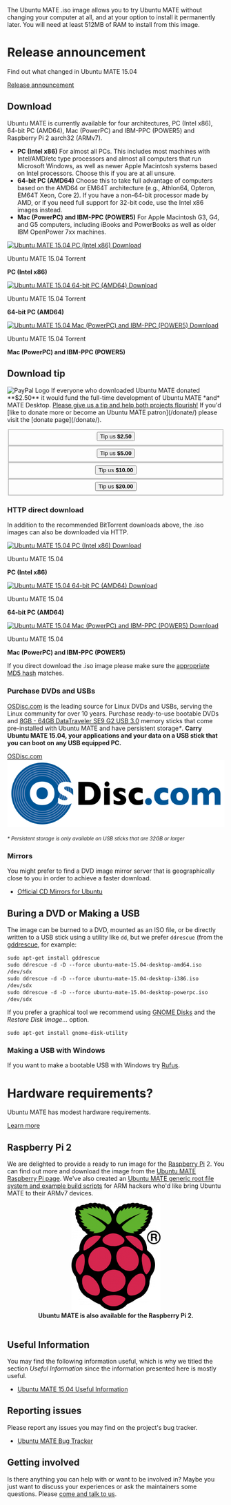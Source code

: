 <!--
.. title: Download Ubuntu MATE 15.04
.. slug: vivid
.. date: 2014-06-10 23:01:09 UTC
.. tags: Ubuntu,MATE,vivid,15.04,download
.. link:
.. description:
.. type: text
.. author: Martin Wimpress
-->

The Ubuntu MATE .iso image allows you to try Ubuntu MATE without changing your
computer at all, and at your option to install it permanently later. You will
need at least 512MB of RAM to install from this image.

<div class="bs-component">
    <div class="jumbotron">
        <h1>Release announcement</h1>
        <p>Find out what changed in Ubuntu MATE 15.04</p>
        <a href="/blog/ubuntu-mate-vivid-final-release/" class="btn btn-primary btn-lg">Release announcement</a>
        </p>
    </div>
</div>

## Download

Ubuntu MATE is currently available for four architectures, PC (Intel x86),
64-bit PC (AMD64), Mac (PowerPC) and IBM-PPC (POWER5) and
Raspberry Pi 2 aarch32 (ARMv7).

  * **PC (Intel x86)** For almost all PCs. This includes most machines with Intel/AMD/etc type processors and almost all computers that run Microsoft Windows, as well as newer Apple Macintosh systems based on Intel processors. Choose this if you are at all unsure.
  * **64-bit PC (AMD64)** Choose this to take full advantage of computers based on the AMD64 or EM64T architecture (e.g., Athlon64, Opteron, EM64T Xeon, Core 2). If you have a non-64-bit processor made by AMD, or if you need full support for 32-bit code, use the Intel x86 images instead.
  * **Mac (PowerPC) and IBM-PPC (POWER5)** For Apple Macintosh G3, G4, and G5 computers, including iBooks and PowerBooks as well as older IBM OpenPower 7xx machines.

<div class="row">
  <div class="col-lg-4">
    <div class="well bs-component text-center">
      <a href="http://cdimage.ubuntu.com/ubuntu-mate/releases/15.04/release/ubuntu-mate-15.04-desktop-i386.iso.torrent">
        <img src="/assets/img/misc/torrent.png" alt="Ubuntu MATE 15.04 PC (Intel x86) Download" title="Ubuntu MATE 15.04 PC (Intel x86) Download" />
      </a>
      <p>Ubuntu MATE 15.04 Torrent</p><p><b>PC (Intel x86)</b></p>
    </div>
  </div>
  <div class="col-lg-4">
    <div class="well bs-component text-center">
        <a href="http://cdimage.ubuntu.com/ubuntu-mate/releases/15.04/release/ubuntu-mate-15.04-desktop-amd64.iso.torrent">
        <img src="/assets/img/misc/torrent.png" alt="Ubuntu MATE 15.04 64-bit PC (AMD64) Download" title="Ubuntu MATE 15.04 64-bit PC (AMD64) Download" />
      </a>
      <p>Ubuntu MATE 15.04 Torrent</p><p><b>64-bit PC (AMD64)</b></p>
    </div>
  </div>
  <div class="col-lg-4">
    <div class="well bs-component text-center">
      <a href="http://cdimage.ubuntu.com/ubuntu-mate/releases/15.04/release/ubuntu-mate-15.04-desktop-powerpc.iso.torrent">
        <img src="/assets/img/misc/torrent.png" alt="Ubuntu MATE 15.04 Mac (PowerPC) and IBM-PPC (POWER5) Download" title="Ubuntu MATE 15.04 Mac (PowerPC) and IBM-PPC (POWER5) Download" />
      </a>
      <p>Ubuntu MATE 15.04 Torrent</p><p><b>Mac (PowerPC) and IBM-PPC (POWER5)</b></p>
    </div>
  </div>
</div>

## Download tip

<img class="right" src="https://www.paypalobjects.com/webstatic/mktg/Logo/pp-logo-100px.png" alt="PayPal Logo">
If everyone who downloaded Ubuntu MATE donated **$2.50** it would
fund the full-time development of Ubuntu MATE *and* MATE
Desktop. <u>Please give us a tip and help both projects flourish!</u> If
you'd [like to donate more or become an Ubuntu MATE patron](/donate/)
please visit the [donate page](/donate/).</p>

<div class="row">
  <div class="col-lg-3">
    <div class="well bs-component" align="center">
      <form name="single" class="form-horizontal" action="https://www.paypal.com/cgi-bin/webscr" method="post">
        <fieldset>
          <button type="submit" class="btn btn-primary">Tip us <b>$2.50</b></button>
        </fieldset>
        <input type="hidden" name="cmd" value="_xclick">
        <input type="hidden" name="business" value="6282B4CZGVCB6">
        <input type="hidden" name="item_name" value="Ubuntu MATE 15.04 Download Tip">
        <input type="hidden" name="no_shipping" value="1">
        <input type="hidden" name="no_note" value="1">
        <input type="hidden" name="charset" value="UTF-8">
        <input type="hidden" name="amount" value="2.50">
        <input type="hidden" name="currency_code" value="USD">
        <input type="hidden" name="src" value="1">
        <input type="hidden" name="sra" value="1">
        <input type="hidden" name="return" value="https://ubuntu-mate.org/donation-completed/">
        <input type="hidden" name="cancel_return" value="https://ubuntu-mate.org/donation-cancelled/">
      </form>
    </div>
  </div>
  <div class="col-lg-3">
    <div class="well bs-component" align="center">
      <form name="single" class="form-horizontal" action="https://www.paypal.com/cgi-bin/webscr" method="post">
        <fieldset>
            <button type="submit" class="btn btn-primary">Tip us <b>$5.00</b></button>
        </fieldset>
        <input type="hidden" name="cmd" value="_xclick">
        <input type="hidden" name="business" value="6282B4CZGVCB6">
        <input type="hidden" name="item_name" value="Ubuntu MATE 15.04 Download Tip">
        <input type="hidden" name="no_shipping" value="1">
        <input type="hidden" name="no_note" value="1">
        <input type="hidden" name="charset" value="UTF-8">
        <input type="hidden" name="amount" value="5.00">
        <input type="hidden" name="currency_code" value="USD">
        <input type="hidden" name="src" value="1">
        <input type="hidden" name="sra" value="1">
        <input type="hidden" name="return" value="https://ubuntu-mate.org/donation-completed/">
        <input type="hidden" name="cancel_return" value="https://ubuntu-mate.org/donation-cancelled/">
      </form>
    </div>
  </div>
  <div class="col-lg-3">
    <div class="well bs-component" align="center">
      <form name="single" class="form-horizontal" action="https://www.paypal.com/cgi-bin/webscr" method="post">
        <fieldset>
          <button type="submit" class="btn btn-primary">Tip us <b>$10.00</b></button>
        </fieldset>
        <input type="hidden" name="cmd" value="_xclick">
        <input type="hidden" name="business" value="6282B4CZGVCB6">
        <input type="hidden" name="item_name" value="Ubuntu MATE 15.04 Download Tip">
        <input type="hidden" name="no_shipping" value="1">
        <input type="hidden" name="no_note" value="1">
        <input type="hidden" name="charset" value="UTF-8">
        <input type="hidden" name="amount" value="10.00">
        <input type="hidden" name="currency_code" value="USD">
        <input type="hidden" name="src" value="1">
        <input type="hidden" name="sra" value="1">
        <input type="hidden" name="return" value="https://ubuntu-mate.org/donation-completed/">
        <input type="hidden" name="cancel_return" value="https://ubuntu-mate.org/donation-cancelled/">
      </form>
    </div>
  </div>
  <div class="col-lg-3">
    <div class="well bs-component" align="center">
      <form name="single" class="form-horizontal" action="https://www.paypal.com/cgi-bin/webscr" method="post">
        <fieldset>
          <button type="submit" class="btn btn-primary">Tip us <b>$20.00</b></button>
        </fieldset>
        <input type="hidden" name="cmd" value="_xclick">
        <input type="hidden" name="business" value="6282B4CZGVCB6">
        <input type="hidden" name="item_name" value="Ubuntu MATE 15.04 Download Tip">
        <input type="hidden" name="no_shipping" value="1">
        <input type="hidden" name="no_note" value="1">
        <input type="hidden" name="charset" value="UTF-8">
        <input type="hidden" name="amount" value="20.00">
        <input type="hidden" name="currency_code" value="USD">
        <input type="hidden" name="src" value="1">
        <input type="hidden" name="sra" value="1">
        <input type="hidden" name="return" value="https://ubuntu-mate.org/donation-completed/">
        <input type="hidden" name="cancel_return" value="https://ubuntu-mate.org/donation-cancelled/">
      </form>
    </div>
  </div>
</div>

### HTTP direct download

In addition to the recommended BitTorrent downloads above, the .iso
images can also be downloaded via HTTP.

<div class="row">
  <div class="col-lg-4">
    <div class="well bs-component text-center">
      <a href="http://cdimage.ubuntu.com/ubuntu-mate/releases/15.04/release/ubuntu-mate-15.04-desktop-i386.iso">
        <img src="/assets/img/misc/iso-dvd-cd-disc.png" alt="Ubuntu MATE 15.04 PC (Intel x86) Download" title="Ubuntu MATE 15.04 PC (Intel x86) Download" />
      </a>
      <p>Ubuntu MATE 15.04</p><p><b>PC (Intel x86)</b></p>
    </div>
  </div>
  <div class="col-lg-4">
    <div class="well bs-component text-center">
        <a href="http://cdimage.ubuntu.com/ubuntu-mate/releases/15.04/release/ubuntu-mate-15.04-desktop-amd64.iso">
        <img src="/assets/img/misc/iso-dvd-cd-disc.png" alt="Ubuntu MATE 15.04 64-bit PC (AMD64) Download" title="Ubuntu MATE 15.04 64-bit PC (AMD64) Download" />
      </a>
      <p>Ubuntu MATE 15.04</p><p><b>64-bit PC (AMD64)</b></p>
    </div>
  </div>
  <div class="col-lg-4">
    <div class="well bs-component text-center">
      <a href="http://cdimage.ubuntu.com/ubuntu-mate/releases/15.04/release/ubuntu-mate-15.04-desktop-powerpc.iso">
        <img src="/assets/img/misc/iso-dvd-cd-disc.png" alt="Ubuntu MATE 15.04 Mac (PowerPC) and IBM-PPC (POWER5) Download" title="Ubuntu MATE 15.04 Mac (PowerPC) and IBM-PPC (POWER5) Download" />
      </a>
      <p>Ubuntu MATE 15.04</p><p><b>Mac (PowerPC) and IBM-PPC (POWER5)</b></p>
    </div>
  </div>
</div>

If you direct download the .iso image please make sure the [appropriate
MD5 hash](http://cdimage.ubuntu.com/ubuntu-mate/releases/15.04/release/MD5SUMS)
matches.

### Purchase DVDs and USBs

[OSDisc.com](https://www.osdisc.com/products/ubuntumate?affiliate=ubuntumate)
is the leading source for Linux DVDs and USBs, serving the Linux community
for over 10 years. Purchase ready-to-use bootable DVDs and
[8GB - 64GB DataTraveler SE9 G2 USB 3.0](http://www.kingston.com/en/usb/personal_business#dtse9g2)
memory sticks that come pre-installed with Ubuntu MATE and have persistent storage<i>*</i>.
<b>Carry Ubuntu MATE 15.04, your applications and your data on a USB stick that you can boot
on any USB equipped PC.</b>

<div class="row">
  <div class="col-lg-12">
    <div class="bs-component">
      <div class="list-group">
        <a class="list-group-item active" href="https://www.osdisc.com/">OSDisc.com</a>
        <a class="list-group-item" href="https://www.osdisc.com/products/ubuntumate?affiliate=ubuntumate">
        <img class="centered" src="/images/sponsors/osdisc.png" alt="OSDisc.com" /></a>
      </div>
    </div>
  </div>
</div>

<small><i>* Persistent storage is only available on USB sticks that are 32GB or larger</i></small>

### Mirrors

You might prefer to find a DVD image mirror server that is geographically
close to you in order to achieve a faster download.

  * [Official CD Mirrors for Ubuntu](https://launchpad.net/ubuntu/+cdmirrors)

## Buring a DVD or Making a USB

The image can be burned to a DVD, mounted as an ISO file, or be directly
written to a USB stick using a utility like `dd`, but we prefer `ddrescue`
(from the [gddrescue](apt://gddrescue), for example:

    sudo apt-get install gddrescue
    sudo ddrescue -d -D --force ubuntu-mate-15.04-desktop-amd64.iso /dev/sdx
    sudo ddrescue -d -D --force ubuntu-mate-15.04-desktop-i386.iso /dev/sdx
    sudo ddrescue -d -D --force ubuntu-mate-15.04-desktop-powerpc.iso /dev/sdx

If you prefer a graphical tool we recommend using [GNOME Disks](apt://gnome-disk-utility)
and the *Restore Disk Image...* option.

    sudo apt-get install gnome-disk-utility

### Making a USB with Windows

If you want to make a bootable USB with Windows try [Rufus](https://rufus.akeo.ie/).

<div class="bs-component">
    <div class="jumbotron">
        <h1>Hardware requirements?</h1>
        <p>Ubuntu MATE has modest hardware requirements.</p>
        <a href="/about/" class="btn btn-primary btn-lg">Learn more</a>
        </p>
    </div>
</div>

## Raspberry Pi 2

We are delighted to provide a ready to run image for the [Raspberry
Pi](http://www.raspberrypi.org) 2. You can find out more and download
the image from the [Ubuntu MATE Raspberry Pi page](/raspberry-pi/).
We've also created an [Ubuntu MATE generic root file system and example
build scripts](/armhf-rootfs/) for ARM hackers who'd like bring Ubuntu
MATE to their ARMv7 devices.

<div align="center">
  <a href="/raspberry-pi/"><img src="/images/logos/raspberry-pi.png" /></a><br />
  <b>Ubuntu MATE is also available for the Raspberry Pi 2.</b>
</div>
<br />

## Useful Information

You may find the following information useful, which is why we titled
the section *Useful Information* since the information presented here
is mostly useful.

  * [Ubuntu MATE 15.04 Useful Information](https://ubuntu-mate.community/t/ubuntu-mate-14-10-and-15-04-useful-information/24)

## Reporting issues

Please report any issues you may find on the project's bug tracker.

  * [Ubuntu MATE Bug Tracker](https://bugs.launchpad.net/ubuntu-mate)

## Getting involved

Is there anything you can help with or want to be involved in? Maybe
you just want to discuss your experiences or ask the maintainers some
questions. Please [come and talk to us](/community/).

<script>
  // http://netnix.org/2014/04/27/tracking-downloads-with-google-analytics/
  window.onload = function() {
    var a = document.getElementsByTagName('a');
    for (i = 0; i < a.length; i++) {
      if (a[i].href.match(/^https?:\/\/.+\.(bz2|deb|gz|iso|pdf|torrent|xz|zip)$/i)) {
        a[i].setAttribute('target', '_blank');
        a[i].onclick = function() {
          ga('send', 'event', 'Downloads', 'Click', this.getAttribute('href'));
        };
      }
    }
  }
</script>
